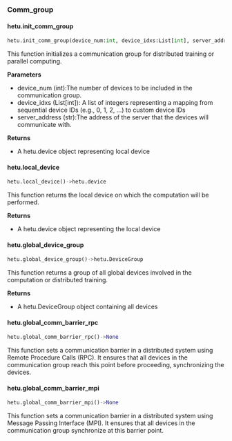 
### Comm_group

#### hetu.init_comm_group

```python
hetu.init_comm_group(device_num:int, device_idxs:List[int], server_address:str)->hetu.device
```

This function initializes a communication group for distributed training or parallel computing. 

**Parameters**

- device_num (int):The number of devices to be included in the communication group.
- device_idxs (List[int]): A list of integers representing a mapping from sequential device IDs (e.g., 0, 1, 2, …) to custom device IDs
- server_address (str):The address of the server that the devices will communicate with. 

**Returns**

- A hetu.device object representing local device

#### hetu.local_device

```python
hetu.local_device()->hetu.device
```

This function returns the local device on which the computation will be performed. 

**Returns**

- A hetu.device object representing the local device

#### hetu.global_device_group

```python
hetu.global_device_group()->hetu.DeviceGroup
```

This function returns a group of all global devices involved in the computation or distributed training.

**Returns**

- A hetu.DeviceGroup object containing all devices

#### hetu.global_comm_barrier_rpc

```python
hetu.global_comm_barrier_rpc()->None
```

This function sets a communication barrier in a distributed system using Remote Procedure Calls (RPC). It ensures that all devices in the communication group reach this point before proceeding, synchronizing the devices.
    
#### hetu.global_comm_barrier_mpi

```python
hetu.global_comm_barrier_mpi()->None
```

This function sets a communication barrier in a distributed system using Message Passing Interface (MPI). It ensures that all devices in the communication group synchronize at this barrier point.